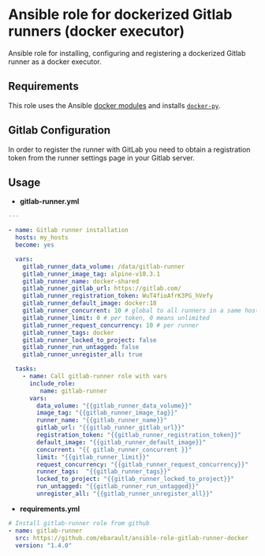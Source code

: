 # Ansible role for dockerized Gitlab runners (docker executor)

Ansible role for installing, configuring and registering a dockerized Gitlab runner as a docker executor.

## Requirements

This role uses the Ansible [docker modules](http://docs.ansible.com/ansible/latest/guide_docker.html) and installs
[`docker-py`](http://docs.ansible.com/ansible/latest/guide_docker.html#requirements).

## Gitlab Configuration

In order to register the runner with GitLab you need to obtain a registration token from
the runner settings page in your Gitlab server.

## Usage

- **gitlab-runner.yml**

```yml
---

- name: Gitlab runner installation
  hosts: my_hosts
  become: yes

  vars:
    gitlab_runner_data_volume: /data/gitlab-runner
    gitlab_runner_image_tag: alpine-v10.3.1
    gitlab_runner_name: docker-shared
    gitlab_runner_gitlab_url: https://gitlab.com/
    gitlab_runner_registration_token: WuT4fioAfrK3PG_hVefy
    gitlab_runner_default_image: docker:18
    gitlab_runner_concurrent: 10 # global to all runners in a same host
    gitlab_runner_limit: 0 # per token, 0 means unlimited
    gitlab_runner_request_concurrency: 10 # per runner
    gitlab_runner_tags: docker
    gitlab_runner_locked_to_project: false
    gitlab_runner_run_untagged: false
    gitlab_runner_unregister_all: true

  tasks:
    - name: Call gitlab-runner role with vars
      include_role:
         name: gitlab-runner
      vars:
        data_volume: "{{gitlab_runner_data_volume}}"
        image_tag: "{{gitlab_runner_image_tag}}"
        runner_name: "{{gitlab_runner_name}}"
        gitlab_url: "{{gitlab_runner_gitlab_url}}"
        registration_token: "{{gitlab_runner_registration_token}}"
        default_image: "{{gitlab_runner_default_image}}"
        concurrent: "{{ gitlab_runner_concurrent }}"
        limit: "{{gitlab_runner_limit}}"
        request_concurrency: "{{gitlab_runner_request_concurrency}}"
        runner_tags:  "{{gitlab_runner_tags}}"
        locked_to_project: "{{gitlab_runner_locked_to_project}}"
        run_untagged: "{{gitlab_runner_run_untagged}}"
        unregister_all: "{{gitlab_runner_unregister_all}}"
```

- **requirements.yml**

```yml
# Install gitlab-runner role from github
- name: gitlab-runner
  src: https://github.com/ebarault/ansible-role-gitlab-runner-docker
  version: "1.4.0"
```
